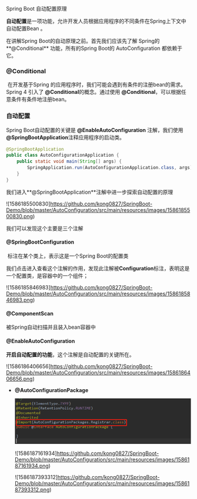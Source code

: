 Spring Boot 自动配置原理

 **自动配置**是一项功能，允许开发人员根据应用程序的不同条件在Spring上下文中自动配置Bean 。

 在讲解Spring Boot的自动原理之前。首先我们应该先了解 Spring的**@Conditional** 功能，所有的Spring Boot的 AutoConfiguration 都依赖于它。

### **@Conditional** 

​	在开发基于Spring 的应用程序时，我们可能会遇到有条件的注册bean的需求。Spring 4 引入了 **@Conditional**的概念。通过使用 **@Conditional**，可以根据任意条件有条件地注册bean。 



### 自动配置

Spring Boot自动配置的关键是 **@EnableAutoConfiguration** 注解，我们使用 **@SpringBootApplication**注释应用程序的启动类。

```java
@SpringBootApplication
public class AutoConfigurationApplication {
    public static void main(String[] args) {
        SpringApplication.run(AutoConfigurationApplication.class, args);
    }
}
```

我们进入**@SpringBootApplication**注解中进一步探索自动配置的原理

![1586185500830]https://github.com/kong0827/SpringBoot-Demo/blob/master/AutoConfiguration/src/main/resources/images/1586185500830.png)

我们可以发现这个主要是三个注解

#### @SpringBootConfiguration

​	标注在某个类上，表示这是一个Spring Boot的配置类

​	我们点击进入查看这个注解的作用，发现此注解被**Configuration**标注，表明这是一个配置类，是容器中的一个组件；

![1586185846983]https://github.com/kong0827/SpringBoot-Demo/blob/master/AutoConfiguration/src/main/resources/images/1586185846983.png)

#### @ComponentScan

被Spring自动扫描并且装入bean容器中

#### @EnableAutoConfiguration

**开启自动配置的功能**，这个注解是自动配置的关键所在。

![1586186406656]https://github.com/kong0827/SpringBoot-Demo/blob/master/AutoConfiguration/src/main/resources/images/1586186406656.png)

- **@AutoConfigurationPackage**

  <img src="https://github.com/kong0827/SpringBoot-Demo/blob/master/AutoConfiguration/src/main/resources/images/1586186652929.png" alt="1586186652929" style="zoom:150%;" />

  ![1586187161934]https://github.com/kong0827/SpringBoot-Demo/blob/master/AutoConfiguration/src/main/resources/images/1586187161934.png)

  ![1586187393312]https://github.com/kong0827/SpringBoot-Demo/blob/master/AutoConfiguration/src/main/resources/images/1586187393312.png)



